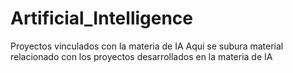 # Artificial_Intelligence
Proyectos vinculados con la materia de IA
Aqui se subura material relacionado con los proyectos desarrollados en la materia de IA 
